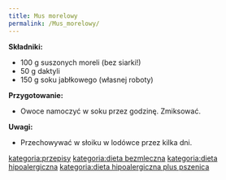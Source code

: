 ```yaml
---
title: Mus morelowy
permalink: /Mus_morelowy/
---
```


**Składniki:**

-   100 g suszonych moreli (bez siarki!)
-   50 g daktyli
-   150 g soku jabłkowego (własnej roboty)

**Przygotowanie:**

-   Owoce namoczyć w soku przez godzinę. Zmiksować.

**Uwagi:**

-   Przechowywać w słoiku w lodówce przez kilka dni.

[kategoria:przepisy](/kategoria:przepisy "wikilink") [kategoria:dieta bezmleczna](/kategoria:dieta_bezmleczna "wikilink") [kategoria:dieta hipoalergiczna](/kategoria:dieta_hipoalergiczna "wikilink") [kategoria:dieta hipoalergiczna plus pszenica](/kategoria:dieta_hipoalergiczna_plus_pszenica "wikilink")